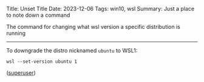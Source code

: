 Title: Unset Title
Date: 2023-12-06
Tags: win10, wsl
Summary: Just a place to note down a command

The command for changing what wsl version a specific distribution is running

-------

To downgrade the distro nicknamed `ubuntu` to WSL1:

```
wsl --set-version ubuntu 1
```

([superuser](https://superuser.com/questions/1697133/can-windows-10-have-wsl1-wsl2))